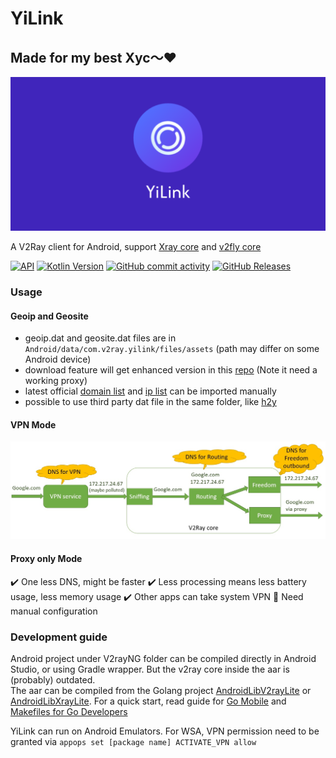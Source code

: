 # YiLink
## Made for my best Xyc～❤️
![image](https://raw.githubusercontent.com/lingyicute/YiLink/master/logo.png)

A V2Ray client for Android, support [Xray core](https://github.com/XTLS/Xray-core) and [v2fly core](https://github.com/v2fly/v2ray-core)

[![API](https://img.shields.io/badge/API-21%2B-yellow.svg?style=flat)](https://developer.android.com/about/versions/lollipop)
[![Kotlin Version](https://img.shields.io/badge/Kotlin-1.6.21-blue.svg)](https://kotlinlang.org)
[![GitHub commit activity](https://img.shields.io/github/commit-activity/m/lingyicute/YiLink)](https://github.com/lingyicute/YiLink/commits/master)
[![GitHub Releases](https://img.shields.io/github/downloads/lingyicute/YiLink/latest/total?logo=github)](https://github.com/lingyicute/YiLink/releases)

### Usage

#### Geoip and Geosite
- geoip.dat and geosite.dat files are in `Android/data/com.v2ray.yilink/files/assets` (path may differ on some Android device)
- download feature will get enhanced version in this [repo](https://github.com/Loyalsoldier/v2ray-rules-dat) (Note it need a working proxy)
- latest official [domain list](https://github.com/v2fly/domain-list-community) and [ip list](https://github.com/v2fly/geoip) can be imported manually
- possible to use third party dat file in the same folder, like [h2y](https://guide.v2fly.org/routing/sitedata.html#%E5%A4%96%E7%BD%AE%E7%9A%84%E5%9F%9F%E5%90%8D%E6%96%87%E4%BB%B6)

#### VPN Mode
![image](https://raw.githubusercontent.com/lingyicute/YiLink/master/vpn-mode.jpg)

#### Proxy only Mode
✔️ One less DNS, might be faster
✔️ Less processing means less battery usage, less memory usage
✔️ Other apps can take system VPN
🔴 Need manual configuration

### Development guide

Android project under V2rayNG folder can be compiled directly in Android Studio, or using Gradle wrapper. But the v2ray core inside the aar is (probably) outdated.  
The aar can be compiled from the Golang project [AndroidLibV2rayLite](https://github.com/2dust/AndroidLibV2rayLite) or [AndroidLibXrayLite](https://github.com/2dust/AndroidLibXrayLite).
For a quick start, read guide for [Go Mobile](https://github.com/golang/go/wiki/Mobile) and [Makefiles for Go Developers](https://tutorialedge.net/golang/makefiles-for-go-developers/)

YiLink can run on Android Emulators. For WSA, VPN permission need to be granted via
`appops set [package name] ACTIVATE_VPN allow`
